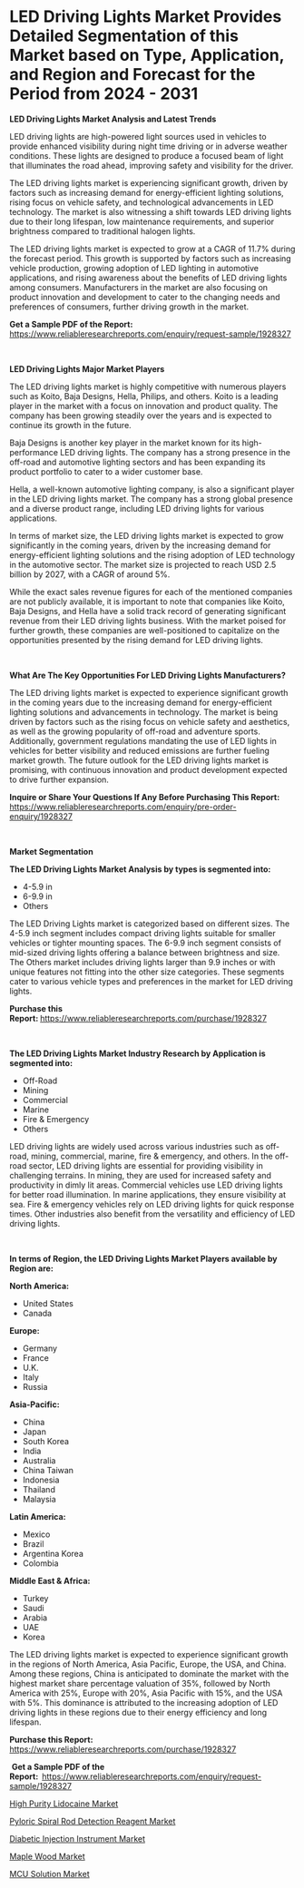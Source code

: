 <p><h1>LED Driving Lights Market Provides Detailed Segmentation of this Market based on Type, Application, and Region and Forecast for the Period from 2024 - 2031</h1></p><p><strong>LED Driving Lights Market Analysis and Latest Trends</strong></p>
<p><p>LED driving lights are high-powered light sources used in vehicles to provide enhanced visibility during night time driving or in adverse weather conditions. These lights are designed to produce a focused beam of light that illuminates the road ahead, improving safety and visibility for the driver.</p><p>The LED driving lights market is experiencing significant growth, driven by factors such as increasing demand for energy-efficient lighting solutions, rising focus on vehicle safety, and technological advancements in LED technology. The market is also witnessing a shift towards LED driving lights due to their long lifespan, low maintenance requirements, and superior brightness compared to traditional halogen lights.</p><p>The LED driving lights market is expected to grow at a CAGR of 11.7% during the forecast period. This growth is supported by factors such as increasing vehicle production, growing adoption of LED lighting in automotive applications, and rising awareness about the benefits of LED driving lights among consumers. Manufacturers in the market are also focusing on product innovation and development to cater to the changing needs and preferences of consumers, further driving growth in the market.</p></p>
<p><strong>Get a Sample PDF of the Report:&nbsp;</strong> <a href="https://www.reliableresearchreports.com/enquiry/request-sample/1928327">https://www.reliableresearchreports.com/enquiry/request-sample/1928327</a></p>
<p>&nbsp;</p>
<p><strong>LED Driving Lights Major Market Players</strong></p>
<p><p>The LED driving lights market is highly competitive with numerous players such as Koito, Baja Designs, Hella, Philips, and others. Koito is a leading player in the market with a focus on innovation and product quality. The company has been growing steadily over the years and is expected to continue its growth in the future.</p><p>Baja Designs is another key player in the market known for its high-performance LED driving lights. The company has a strong presence in the off-road and automotive lighting sectors and has been expanding its product portfolio to cater to a wider customer base.</p><p>Hella, a well-known automotive lighting company, is also a significant player in the LED driving lights market. The company has a strong global presence and a diverse product range, including LED driving lights for various applications.</p><p>In terms of market size, the LED driving lights market is expected to grow significantly in the coming years, driven by the increasing demand for energy-efficient lighting solutions and the rising adoption of LED technology in the automotive sector. The market size is projected to reach USD 2.5 billion by 2027, with a CAGR of around 5%.</p><p>While the exact sales revenue figures for each of the mentioned companies are not publicly available, it is important to note that companies like Koito, Baja Designs, and Hella have a solid track record of generating significant revenue from their LED driving lights business. With the market poised for further growth, these companies are well-positioned to capitalize on the opportunities presented by the rising demand for LED driving lights.</p></p>
<p>&nbsp;</p>
<p><strong>What Are The Key Opportunities For LED Driving Lights Manufacturers?</strong></p>
<p><p>The LED driving lights market is expected to experience significant growth in the coming years due to the increasing demand for energy-efficient lighting solutions and advancements in technology. The market is being driven by factors such as the rising focus on vehicle safety and aesthetics, as well as the growing popularity of off-road and adventure sports. Additionally, government regulations mandating the use of LED lights in vehicles for better visibility and reduced emissions are further fueling market growth. The future outlook for the LED driving lights market is promising, with continuous innovation and product development expected to drive further expansion.</p></p>
<p><strong>Inquire or Share Your Questions If Any Before Purchasing This Report:</strong> <a href="https://www.reliableresearchreports.com/enquiry/pre-order-enquiry/1928327">https://www.reliableresearchreports.com/enquiry/pre-order-enquiry/1928327</a></p>
<p>&nbsp;</p>
<p><strong>Market Segmentation</strong></p>
<p><strong>The LED Driving Lights Market Analysis by types is segmented into:</strong></p>
<p><ul><li>4-5.9 in</li><li>6-9.9 in</li><li>Others</li></ul></p>
<p><p>The LED Driving Lights market is categorized based on different sizes. The 4-5.9 inch segment includes compact driving lights suitable for smaller vehicles or tighter mounting spaces. The 6-9.9 inch segment consists of mid-sized driving lights offering a balance between brightness and size. The Others market includes driving lights larger than 9.9 inches or with unique features not fitting into the other size categories. These segments cater to various vehicle types and preferences in the market for LED driving lights.</p></p>
<p><strong>Purchase this Report:&nbsp;</strong><a href="https://www.reliableresearchreports.com/purchase/1928327">https://www.reliableresearchreports.com/purchase/1928327</a></p>
<p>&nbsp;</p>
<p><strong>The LED Driving Lights Market Industry Research by Application is segmented into:</strong></p>
<p><ul><li>Off-Road</li><li>Mining</li><li>Commercial</li><li>Marine</li><li>Fire & Emergency</li><li>Others</li></ul></p>
<p><p>LED driving lights are widely used across various industries such as off-road, mining, commercial, marine, fire & emergency, and others. In the off-road sector, LED driving lights are essential for providing visibility in challenging terrains. In mining, they are used for increased safety and productivity in dimly lit areas. Commercial vehicles use LED driving lights for better road illumination. In marine applications, they ensure visibility at sea. Fire & emergency vehicles rely on LED driving lights for quick response times. Other industries also benefit from the versatility and efficiency of LED driving lights.</p></p>
<p>&nbsp;</p>
<p><strong>In terms of Region, the LED Driving Lights Market Players available by Region are:</strong></p>
<p>
    <p> <strong> North America: </strong>
        <ul>
            <li>United States</li>
            <li>Canada</li>
        </ul>
        </p> 
    <p> <strong> Europe: </strong>
        <ul>
            <li>Germany</li>
            <li>France</li>
            <li>U.K.</li>
            <li>Italy</li>
            <li>Russia</li>
        </ul>
        </p> 
    <p> <strong> Asia-Pacific: </strong>
        <ul>
            <li>China</li>
            <li>Japan</li>
            <li>South Korea</li>
            <li>India</li>
            <li>Australia</li>
            <li>China Taiwan</li>
            <li>Indonesia</li>
            <li>Thailand</li>
            <li>Malaysia</li>
        </ul>
        </p> 
    <p> <strong> Latin America: </strong>
        <ul>
            <li>Mexico</li>
            <li>Brazil</li>
            <li>Argentina Korea</li>
            <li>Colombia</li>
        </ul>
        </p> 
    <p> <strong> Middle East & Africa: </strong>
        <ul>
            <li>Turkey</li>
            <li>Saudi</li>
            <li>Arabia</li>
            <li>UAE</li>
            <li>Korea</li>
        </ul>
    </p>
    </p>
<p><p>The LED driving lights market is expected to experience significant growth in the regions of North America, Asia Pacific, Europe, the USA, and China. Among these regions, China is anticipated to dominate the market with the highest market share percentage valuation of 35%, followed by North America with 25%, Europe with 20%, Asia Pacific with 15%, and the USA with 5%. This dominance is attributed to the increasing adoption of LED driving lights in these regions due to their energy efficiency and long lifespan.</p></p>
<p><strong>Purchase this Report: </strong><a href="https://www.reliableresearchreports.com/purchase/1928327">https://www.reliableresearchreports.com/purchase/1928327</a></p>
<p>&nbsp;<strong>Get a Sample PDF of the Report:&nbsp;&nbsp;</strong><a href="https://www.reliableresearchreports.com/enquiry/request-sample/1928327">https://www.reliableresearchreports.com/enquiry/request-sample/1928327</a></p>
<p><strong></strong></p>
<p><p><a href="https://sulfuric-clavicle-d39.notion.site/High-Purity-Lidocaine-Market-Size-and-Examines-its-Market-Scope-with-a-Primary-Focus-on-Growth-Opp-723d3f783e6648e395973e3103876893">High Purity Lidocaine Market</a></p><p><a href="https://sulfuric-clavicle-d39.notion.site/Pyloric-Spiral-Rod-Detection-Reagent-Market-Share-Market-New-Trends-Analysis-Report-By-Type-By-Ap-07c94e34d4be4a41bd107304703319e1">Pyloric Spiral Rod Detection Reagent Market</a></p><p><a href="https://automatic-knee-4c7.notion.site/Diabetic-Injection-Instrument-Market-Size-Global-Industry-Overview-Market-Segmentation-and-Forecas-f4049411334f4a92ab5916878dcfd31a">Diabetic Injection Instrument Market</a></p><p><a href="https://view.publitas.com/reportprime-1/maple-wood-market-analysis-examines-its-scope-on-growth-opportunities-and-forecasted-trends-spanning-from-2024-to-2031/">Maple Wood Market</a></p><p><a href="https://view.publitas.com/reportprime-1/insights-into-mcu-solution-market-size-analysing-market-share-trends-and-growth-from-2024-to-2031/">MCU Solution Market</a></p></p>
